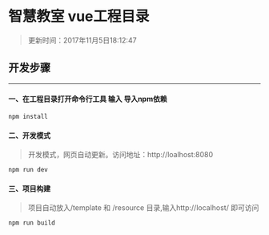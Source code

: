 # 智慧教室 vue工程目录

> 更新时间：2017年11月5日18:12:47

## 开发步骤

***

####  一、在工程目录打开命令行工具 输入 导入npm依赖

    npm install

#### 二、开发模式

  > 开发模式，网页自动更新。访问地址：http://loalhost:8080
  
    npm run dev

#### 三、项目构建

   > 项目自动放入/template 和 /resource 目录,输入http://localhost/ 即可访问

    npm run build

